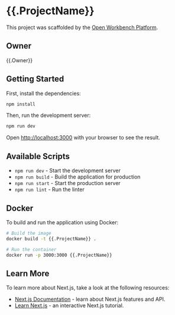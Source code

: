 # {{.ProjectName}}

This project was scaffolded by the [Open Workbench Platform](https://github.com/your-username/open-workbench-platform).

## Owner

{{.Owner}}

## Getting Started

First, install the dependencies:

```bash
npm install
```

Then, run the development server:

```bash
npm run dev
```

Open [http://localhost:3000](http://localhost:3000) with your browser to see the result.

## Available Scripts

- `npm run dev` - Start the development server
- `npm run build` - Build the application for production
- `npm run start` - Start the production server
- `npm run lint` - Run the linter

## Docker

To build and run the application using Docker:

```bash
# Build the image
docker build -t {{.ProjectName}} .

# Run the container
docker run -p 3000:3000 {{.ProjectName}}
```

## Learn More

To learn more about Next.js, take a look at the following resources:

- [Next.js Documentation](https://nextjs.org/docs) - learn about Next.js features and API.
- [Learn Next.js](https://nextjs.org/learn) - an interactive Next.js tutorial.
